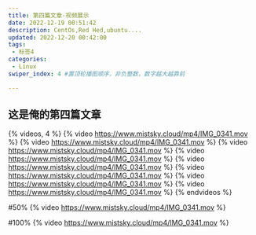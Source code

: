 ```yaml
---
title: 第四篇文章-视频展示
date: 2022-12-19 00:51:42
description: CentOs,Red Hed,ubuntu....
updated: 2022-12-20 00:42:00
tags:
 - 标签4
categories:
 - Linux
swiper_index: 4 #置顶轮播图顺序，非负整数，数字越大越靠前

---
```

## 这是俺的第四篇文章
{% videos, 4 %}
{% video https://www.mistsky.cloud/mp4/IMG_0341.mov %}
{% video https://www.mistsky.cloud/mp4/IMG_0341.mov %}
{% video https://www.mistsky.cloud/mp4/IMG_0341.mov %}
{% video https://www.mistsky.cloud/mp4/IMG_0341.mov %}
{% video https://www.mistsky.cloud/mp4/IMG_0341.mov %}
{% video https://www.mistsky.cloud/mp4/IMG_0341.mov %}
{% video https://www.mistsky.cloud/mp4/IMG_0341.mov %}
{% video https://www.mistsky.cloud/mp4/IMG_0341.mov %}
{% endvideos %}

#50%
{% video https://www.mistsky.cloud/mp4/IMG_0341.mov %}

#100%
{% video https://www.mistsky.cloud/mp4/IMG_0341.mov %}

